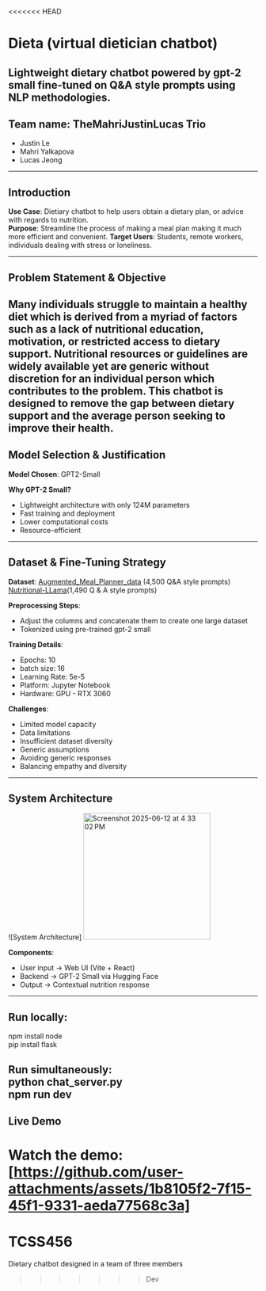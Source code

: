 <<<<<<< HEAD
# Dieta (virtual dietician chatbot)
Lightweight dietary chatbot powered by gpt-2 small fine-tuned on Q&A style prompts using NLP methodologies. 
---

## Team name: TheMahriJustinLucas Trio
- Justin Le
- Mahri Yalkapova
- Lucas Jeong
---

## Introduction

**Use Case**: Dietiary chatbot to help users obtain a dietary plan, or advice with regards to nutrition.  
**Purpose**: Streamline the process of making a meal plan making it much more efficient and convenient.
**Target Users**: Students, remote workers, individuals dealing with stress or loneliness.

---
## Problem Statement & Objective
Many individuals struggle to maintain a healthy diet which is derived from a myriad of factors such as a lack of nutritional education, motivation, or restricted access to dietary support. Nutritional resources or guidelines are widely available yet are generic without discretion for an individual person which contributes to the problem. This chatbot is designed to remove the gap between dietary support and the average person seeking to improve their health.
---

## Model Selection & Justification
**Model Chosen**: GPT2-Small

**Why GPT-2 Small?**
- Lightweight architecture with only 124M parameters 
- Fast training and deployment
- Lower computational costs
- Resource-efficient
---
## Dataset & Fine-Tuning Strategy

**Dataset**: 
[Augmented_Meal_Planner_data](https://huggingface.co/datasets/sridhar52/Augmented_Meal_Planner_data) (4,500 Q&A style prompts)
[Nutritional-LLama](https://huggingface.co/datasets/Tom158/Nutritional-LLama)(1,490 Q & A style prompts)

**Preprocessing Steps**:
- Adjust the columns and concatenate them to create one large dataset
- Tokenized using pre-trained gpt-2 small

**Training Details**:
- Epochs: 10
- batch size: 16
- Learning Rate: 5e-5
- Platform: Jupyter Notebook
- Hardware: GPU - RTX 3060

**Challenges**:
- Limited model capacity
- Data limitations
- Insufficient dataset diversity
- Generic assumptions
- Avoiding generic responses
- Balancing empathy and diversity

---
## System Architecture
![System Architecture]
<img width="256" alt="Screenshot 2025-06-12 at 4 33 02 PM" src="https://github.com/user-attachments/assets/327a25a7-9b76-412f-aeec-68e4f6f25b24" />


**Components**:
- User input → Web UI (Vite + React)
- Backend → GPT-2 Small via Hugging Face
- Output → Contextual nutrition response
---

## Run locally:
npm install node  
pip install flask  

Run simultaneously:  
python chat_server.py  
npm run dev  
---
## Live Demo
Watch the demo: [https://github.com/user-attachments/assets/1b8105f2-7f15-45f1-9331-aeda77568c3a]
=======
# TCSS456
Dietary chatbot designed in a team of three members
>>>>>>> Dev
